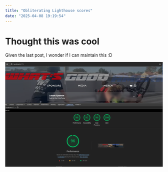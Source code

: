 ```yaml
---
title: "Obliterating Lighthouse scores"
date: "2025-04-08 19:19:54"
---
```


# Thought this was cool

Given the last post, I wonder if I can maintain this :D

<img alt="sick lighthouse score" src="../images/bigtonkwip-lighthouse.png" width=800 />
